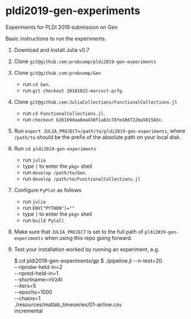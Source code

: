 # pldi2019-gen-experiments
Experiments for PLDI 2019 submission on Gen

Basic instructions to run the experiments.

1. Download and install Julia v0.7

2. Clone `git@github.com:probcomp/pldi2019-gen-experiments`

3. Clone `git@github.com:probcomp/Gen`
    - run `cd Gen`.
    - run `git checkout 20181022-marcoct-pcfg`.

4. Clone `git@github.com:JuliaCollections/FunctionalCollections.jl`
    - run `cd FunctionalCollections.jl`.
    - run `checkout b261b9daa8ea438f1a63c78fe10d722ba581583c`.

5. Run `export JULIA_PROJECT=/path/to/pldi2019-gen-experiments`, where
    `/path/to` should be the prefix of the absolute path on your local disk.

6. Run `cd pldi2019-gen-experiments`
    - run `julia`
    - type `]` to enter the `pkg>` shell
    - run `develop /path/to/Gen`.
    - run `develop /path/to/FunctionalCollections.jl`

7. Configure `PyPlot` as follows
     - run `julia`
     - run `ENV["PYTHON"]=""`
     - type `]` to enter the `pkg>` shell
     - run `build PyCall`

8. Make sure that `JULIA_PROJECT` is set to the full path of
    `pldi2019-gen-experiments` when using this repo going forward.

9. Test your installation worked by running an experiment, e.g.

    $ cd pldi2019-gen-experiments/gp
    $ ./pipeline.jl --n-test=20 \
        --nprobe-held-in=2 \
        --npred-held-in=1 \
        --shortname=nVzAI \
        --iters=5 \
        --epochs=1000 \
        --chains=1 \
        ./resources/matlab_timeseries/01-airline.csv \
        incremental